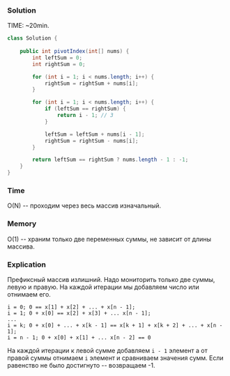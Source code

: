 ### Solution
TIME: ~20min.
```java
class Solution {
    
    public int pivotIndex(int[] nums) {
        int leftSum = 0; 
        int rightSum = 0; 

        for (int i = 1; i < nums.length; i++) {
            rightSum = rightSum + nums[i]; 
        }

        for (int i = 1; i < nums.length; i++) {  
            if (leftSum == rightSum) {  
                return i - 1; // 3
            }

            leftSum = leftSum + nums[i - 1];  
            rightSum = rightSum - nums[i];  
        }

        return leftSum == rightSum ? nums.length - 1 : -1;
    }
}
```
### Time
O(N) -- проходим через весь массив изначальный.
### Memory
O(1) -- храним только две переменных суммы, не зависит от длины массива.
### Explication
Префиксный массив излишний. Надо мониторить только две суммы, левую и правую.
На каждой итерации мы добавляем число или отнимаем его.
```
i = 0; 0 == x[1] + x[2] + ... + x[n - 1];
i = 1; 0 + x[0] == x[2] + x[3] + ... x[n - 1];
...
i = k; 0 + x[0] + ... + x[k - 1] == x[k + 1] + x[k + 2] + ... + x[n - 1];
i = n - 1; 0 + x[0] + x[1] + ... x[n - 2] == 0
```
На каждой итерации к левой сумме добавляем `i - 1` элемент
а от правой суммы отнимаем `i` элемент и сравниваем значения сумм. 
Если равенство не было достигнуто -- возвращаем  -1.